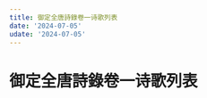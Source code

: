```yaml
---
title: 御定全唐詩錄卷一诗歌列表
date: '2024-07-05'
udate: '2024-07-05'
---
```

# 御定全唐詩錄卷一诗歌列表

<PoemList :list="poems" :authorMap="authorMap" :chapternum="1" />

<script setup>
const chapter = '卷一';
import poems from '/data/qtsl/卷一/poems.json'
import authorMap from '/data/qtsl/卷一/author.json'
</script>
